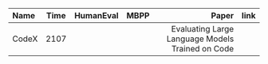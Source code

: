 | Name | Time | HumanEval | MBPP | Paper | link |
|:-----------|:------------:|------------:|------------:|------------:|------------:|
| CodeX | 2107 |  |  | Evaluating Large Language Models Trained on Code |  |
